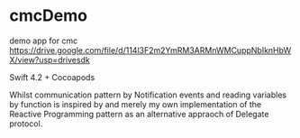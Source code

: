 # cmcDemo
demo app for cmc
https://drive.google.com/file/d/114l3F2m2YmRM3ARMnWMCuppNbIknHbWX/view?usp=drivesdk

Swift 4.2 + Cocoapods 

Whilst communication pattern by Notification events and reading variables by function is inspired by and merely my own implementation of the Reactive Programming pattern as an alternative appraoch of Delegate protocol. 


